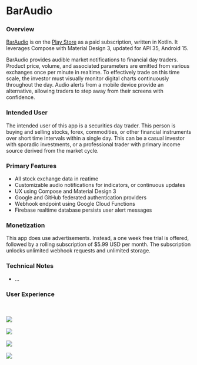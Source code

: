 # BarAudio

### Overview

[BarAudio](https://baraud.io/) is on the [Play Store](https://play.google.com/store/apps/details?id=com.sommerengineering.baraudio) as a paid subscription, written in Kotlin. It leverages Compose with Material Design 3, updated for API 35, Android 15.

BarAudio provides audible market notifications to financial day traders. Product price, volume, and associated parameters are emitted from various exchanges once per minute in realtime. To effectively trade on this time scale, the investor must visually monitor digital charts continuously throughout the day. Audio alerts from a mobile device provide an alternative, allowing traders to step away from their screens with confidence.

### Intended User

The intended user of this app is a securities day trader. This person is buying and selling stocks, forex, commodities, or other financial instruments over short time intervals within a single day. This can be a casual investor with sporadic investments, or a professional trader with primary income source derived from the market cycle.

### Primary Features

- All stock exchange data in reatime
- Customizable audio notifications for indicators, or continuous updates
- UX using Compose and Material Design 3
- Google and GitHub federated authentication providers
- Webhook endpoint using Google Cloud Functions
- Firebase realtime database persists user alert messages

### Monetization

This app does use advertisements. Instead, a one week free trial is offered, followed by a rolling subscription of $5.99 USD per month. The subscription unlocks unlimited webhook requests and unlimited storage.

### Technical Notes

- ...

### User Experience
<br/><br/>
![](readme/1r.png)
<br/><br/>
![](readme/2r.png)
<br/><br/>
![](readme/3r.png)
<br/><br/>
![](readme/4r.png)